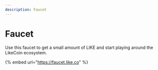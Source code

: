 ```yaml
---
description: Faucet
---
```


# Faucet

Use this faucet to get a small amount of LIKE and start playing around the LikeCoin ecosystem.

{% embed url="https://faucet.like.co" %}
